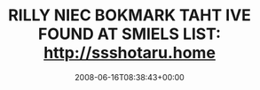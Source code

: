 ---
retweeted: false
source: <a href="http://twitter.com" rel="nofollow">Twitter Web Client</a>
entities:
  hashtags: []
  symbols: []
  user_mentions: []
  urls: []
display_text_range:
- '0'
- '107'
favorite_count: '0'
id_str: '835817057'
truncated: false
retweet_count: '0'
id: '835817057'
created_at: Mon Jun 16 08:38:43 +0000 2008
favorited: false
full_text: 'RILLY NIEC BOKMARK TAHT IVE FOUND AT SMIELS LIST: http://ssshotaru.homestead.com/files/aolertranslator.html'
lang: en
tags:
- pesos/twitter
date: '2008-06-16T08:38:43+00:00'
src: https://twitter.com/bascht/status/835817057
original_url: https://twitter.com/bascht/status/835817057
type: twitter_tweet
text: 'RILLY NIEC BOKMARK TAHT IVE FOUND AT SMIELS LIST: http://ssshotaru.homestead.com/files/aolertranslator.html'
title: 'RILLY NIEC BOKMARK TAHT IVE FOUND AT SMIELS LIST: http://ssshotaru.home'

---